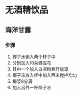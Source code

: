 # 无酒精饮品

## 海洋甘露

### 步骤
1. 椰子水倒入两个杯子中
2. 分别加入10朵蝶豆花
3. 其中一个加入白凉粉煮开放凉
4. 椰子冻放入杯中加入西米搅拌均匀
5. 椰浆8分满
6. 加入另外一杯椰子水